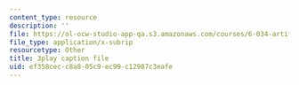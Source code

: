 ```yaml
---
content_type: resource
description: ''
file: https://ol-ocw-studio-app-qa.s3.amazonaws.com/courses/6-034-artificial-intelligence-fall-2010/ef358cecc8a805c9ec99c12987c3eafe_L73hY1pBcQI.srt
file_type: application/x-subrip
resourcetype: Other
title: 3play caption file
uid: ef358cec-c8a8-05c9-ec99-c12987c3eafe
---
```

